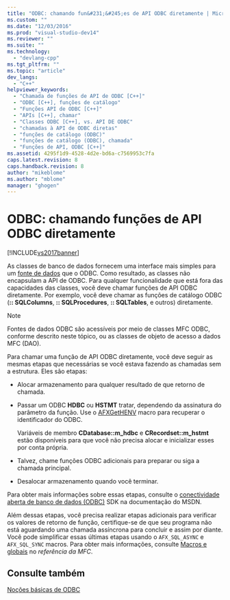 ```yaml
---
title: "ODBC: chamando fun&#231;&#245;es de API ODBC diretamente | Microsoft Docs"
ms.custom: ""
ms.date: "12/03/2016"
ms.prod: "visual-studio-dev14"
ms.reviewer: ""
ms.suite: ""
ms.technology: 
  - "devlang-cpp"
ms.tgt_pltfrm: ""
ms.topic: "article"
dev_langs: 
  - "C++"
helpviewer_keywords: 
  - "Chamada de funções de API de ODBC [C++]"
  - "ODBC [C++], funções de catálogo"
  - "Funções API de ODBC [C++]"
  - "APIs [C++], chamar"
  - "Classes ODBC [C++], vs. API DE ODBC"
  - "chamadas à API de ODBC diretas"
  - "funções de catálogo (ODBC)"
  - "funções de catálogo (ODBC), chamada"
  - "Funções de API, ODBC [C++]"
ms.assetid: 4295f1d9-4528-4d2e-bd6a-c7569953c7fa
caps.latest.revision: 8
caps.handback.revision: 8
author: "mikeblome"
ms.author: "mblome"
manager: "ghogen"
---
```

# ODBC: chamando fun&#231;&#245;es de API ODBC diretamente
[!INCLUDE[vs2017banner](../../assembler/inline/includes/vs2017banner.md)]

As classes de banco de dados fornecem uma interface mais simples para um [fonte de dados](../../data/odbc/data-source-odbc.md) que o ODBC. Como resultado, as classes não encapsulam a API de ODBC. Para qualquer funcionalidade que está fora das capacidades das classes, você deve chamar funções de API ODBC diretamente. Por exemplo, você deve chamar as funções de catálogo ODBC \(**:: SQLColumns**, **:: SQLProcedures**, **:: SQLTables**, e outros\) diretamente.  
  
> [!NOTE]
>  Fontes de dados ODBC são acessíveis por meio de classes MFC ODBC, conforme descrito neste tópico, ou as classes de objeto de acesso a dados MFC \(DAO\).  
  
 Para chamar uma função de API ODBC diretamente, você deve seguir as mesmas etapas que necessárias se você estava fazendo as chamadas sem a estrutura. Eles são etapas:  
  
-   Alocar armazenamento para qualquer resultado de que retorno de chamada.  
  
-   Passar um ODBC **HDBC** ou **HSTMT** tratar, dependendo da assinatura do parâmetro da função. Use o [AFXGetHENV](../Topic/AfxGetHENV.md) macro para recuperar o identificador do ODBC.  
  
     Variáveis de membro **CDatabase::m\_hdbc** e **CRecordset::m\_hstmt** estão disponíveis para que você não precisa alocar e inicializar esses por conta própria.  
  
-   Talvez, chame funções ODBC adicionais para preparar ou siga a chamada principal.  
  
-   Desalocar armazenamento quando você terminar.  
  
 Para obter mais informações sobre essas etapas, consulte o [conectividade aberta de banco de dados \(ODBC\)](https://msdn.microsoft.com/en-us/library/ms710252.aspx) SDK na documentação do MSDN.  
  
 Além dessas etapas, você precisa realizar etapas adicionais para verificar os valores de retorno de função, certifique\-se de que seu programa não está aguardando uma chamada assíncrona para concluir e assim por diante. Você pode simplificar essas últimas etapas usando o `AFX_SQL_ASYNC` e `AFX_SQL_SYNC` macros. Para obter mais informações, consulte [Macros e globais](../Topic/Macros,%20Global%20Functions,%20and%20Global%20Variables.md) no *referência da MFC*.  
  
## Consulte também  
 [Noções básicas de ODBC](../../data/odbc/odbc-basics.md)